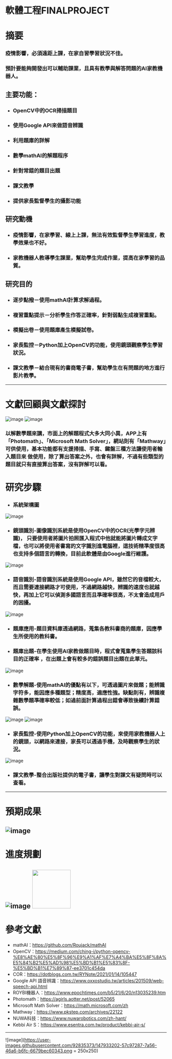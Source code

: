 # 軟體工程FINALPROJECT

# 摘要
### 疫情影響，必須遠距上課，在家自習學習狀況不佳。
### 預計要能夠開發出可以輔助課業，且具有教學與解答問題的AI家教機器人。

## 主要功能：
* ### OpenCV中的OCR掃描題目
* ### 使用Google API來做語音辨識
* ### 利用題庫的詳解
* ### 數學mathAI的解題程序
* ### 針對常錯的題目出題
* ### 課文教學
* ### 提供家長監督學生的攝影功能

## 研究動機
* ### 疫情影響，在家學習、線上上課，無法有效監督學生學習進度，教學效果也不好。
* ### 家教機器人教導學生課業，幫助學生完成作業，提高在家學習的品質。

## 研究目的
* ### 逐步點撥－使用mathAI計算求解過程。
* ### 複習重點提示－分析學生作答正確率，針對弱點生成複習重點。
* ### 模擬出卷－使用題庫產生模擬試卷。
* ### 家長監控－Python加上OpenCV的功能，使用鏡頭觀察學生學習狀況。
* ### 課文教學－結合現有的書商電子書，幫助學生在有問題的地方進行影片教學。

---------------------------------------
# 文獻回顧與文獻探討
![image](https://user-images.githubusercontent.com/92836676/147912635-66634a3f-20ff-4dd6-a68d-e63bc30a7719.png)
![image](https://user-images.githubusercontent.com/92836676/147912646-3278655e-5233-4956-89c9-ac25b585107d.png)
### 以解數學題來講，市面上的解題程式大多大同小異，APP上有「Photomath」、「Microsoft Math Solver」，網站則有「Mathway」可供使用，基本功能都有支援掃描、手寫、鍵盤三種方法讓使用者輸入題目來 做使用，除了算出答案之外，也會有詳解，不過有些類型的題目就只有直接算出答案，沒有詳解可以看。

# 研究步驟
* ### 系統架構圖
![image](https://user-images.githubusercontent.com/92836676/147932473-8b8a6962-f701-4e64-a929-75cd7fae273b.png)
* ### 鏡頭識別-圖像識別系統是使用OpenCV中的OCR(光學字元辨識)， 只要使用者將圖片拍照匯入程式中他就能將圖片轉成文字檔，也可以將使用者書寫的文字識別進電腦裡，這技術精準度很高也支持多個語言的轉換，目前此軟體是由Google進行維護。
![image](https://user-images.githubusercontent.com/92836676/147932442-ef2af85e-bfd6-4710-96f3-dc13e11d215c.png)
* ### 語音識別-語音識別系統是使用Google API，雖然它的音檔較大，而且需要連接網路才可使用，不過網路越快，辨識的速度也就越快，再加上它可以偵測多國語言而且準確率很高，不太會造成用戶的困擾。
![image](https://user-images.githubusercontent.com/92836676/147932402-d237c84f-bf41-478b-87e9-e9f18b0a7050.png)
* ### 題庫應用-題目資料庫透過網路，蒐集各教科書商的題庫，因應學生所使用的教科書。
* ### 題庫出題-在學生使用AI家教做題目時，程式會蒐集學生答題該科目的正確率 ，在出題上會有較多的錯誤題目出題在此單元。
![image](https://user-images.githubusercontent.com/92836676/147932301-0ea2a97f-6fc9-4c13-b868-5a7637d6da24.png)
* ### 數學解題-使用mathAI的優點有以下，可透過圖片來做題；能辨識字符多，能因應多種題型；精度高，適應性強。缺點則有，辨識複雜數學題準確率較低；如過前面計算過程出錯會導致後續計算錯誤。
![image](https://user-images.githubusercontent.com/92836676/147932317-9c2a419f-07a3-48e6-bbb1-3b93080ad0a1.png)
![image](https://user-images.githubusercontent.com/92836676/147932323-4867e342-3a33-42ae-9375-5fb65dbc821d.png)
* ### 家長監控-使用Python加上OpenCV的功能，來使用家教機器人上的鏡頭，以網路來連接，家長可以透過手機，及時觀察學生的狀況。
![image](https://user-images.githubusercontent.com/92836676/147932333-2d870899-4b8c-4a86-a43b-f4a8311478f8.png)

* ### 課文教學-整合出版社提供的電子書，讓學生對課文有疑問時可以查看。
---------------------------------------
# 預期成果
![image](https://user-images.githubusercontent.com/92836676/147912805-5599242d-e955-48a4-b2b8-8bf724f1ed57.png)
---------------------------------------
# 進度規劃
![image](https://user-images.githubusercontent.com/92836676/147912819-c644ef8a-8371-426a-a477-ec50baa7762e.png)
<img src="https://user-images.githubusercontent.com/92836676/147912819-c644ef8a-8371-426a-a477-ec50baa7762e.png"  width="120" height="120">
---------------------------------------

# 參考文獻
* mathAI：https://github.com/Roujack/mathAI
* OpenCV：https://medium.com/ching-i/python-opencv-%E8%AE%80%E5%8F%96%E9%A1%AF%E7%A4%BA%E5%8F%8A%E5%84%B2%E5%AD%98%E5%BD%B1%E5%83%8F-%E5%BD%B1%E7%89%87-ee3701c454da
* COR：https://dotblogs.com.tw/RYNote/2021/01/14/105447
* Google API 語音辨識：https://www.oxxostudio.tw/articles/201509/web-speech-api.html
* ROYBI機器人：https://www.epochtimes.com/b5/21/6/20/n13035239.htm
* Photomath：https://agirls.aotter.net/post/52065
* Microsoft Math Solver：https://math.microsoft.com/zh
* Mathway：https://www.pkstep.com/archives/22122
* NUWA科技：https://www.nuwarobotics.com/zh-hant/
* Kebbi Air S：https://www.esentra.com.tw/product/kebbi-air-s/
---------------------------------------
![image](https://user-images.githubusercontent.com/92835373/147933202-57c97287-7a56-46a6-b6fc-6679bec60343.png = 250x250)



